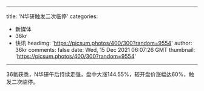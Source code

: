 
---
title: 'N华研触发二次临停'
categories: 
 - 新媒体
 - 36kr
 - 快讯
headimg: 'https://picsum.photos/400/300?random=9554'
author: 36kr
comments: false
date: Wed, 15 Dec 2021 06:07:26 GMT
thumbnail: 'https://picsum.photos/400/300?random=9554'
---

<div>   
36氪获悉，N华研午后持续走强，盘中大涨144.55%，较开盘价涨幅达60%，触发二次临停。  
</div>
            